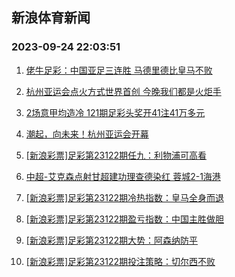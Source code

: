 ## 新浪体育新闻 
### 2023-09-24 22:03:51

1. [佬牛足彩：中国亚足三连胜  马德里德比皇马不败](https://sports.sina.com.cn/l/2023-09-24/doc-imznuqqp0248214.shtml)

2. [杭州亚运会点火方式世界首创 今晚我们都是火炬手](https://sports.sina.com.cn/o/2023-09-23/doc-imznthux1078915.shtml)

3. [2场意甲均造冷 121期足彩头奖开41注41万多元](https://sports.sina.com.cn/l/2023-09-24/doc-imznucyp0596442.shtml)

4. [潮起，向未来！杭州亚运会开幕](https://sports.sina.com.cn/o/2023-09-23/doc-imznthuz4160341.shtml)

5. [[新浪彩票]足彩第23122期任九：利物浦可高看](https://sports.sina.com.cn/l/2023-09-24/doc-imznucyr3699103.shtml)

6. [中超-艾克森点射甘超建功理查德染红 蓉城2-1海港](https://sports.sina.com.cn/china/j/2023-09-23/doc-imznthuy6390426.shtml)

7. [[新浪彩票]足彩第23122期冷热指数：皇马全身而退](https://sports.sina.com.cn/l/2023-09-24/doc-imznucyt0477155.shtml)

8. [[新浪彩票]足彩第23122期盈亏指数：中国主胜做胆](https://sports.sina.com.cn/l/2023-09-24/doc-imznucyt0476688.shtml)

9. [[新浪彩票]足彩第23122期大势：阿森纳防平](https://sports.sina.com.cn/l/2023-09-24/doc-imznucyt0475973.shtml)

10. [[新浪彩票]足彩第23122期投注策略：切尔西不败](https://sports.sina.com.cn/l/2023-09-24/doc-imznucyt0476891.shtml)

